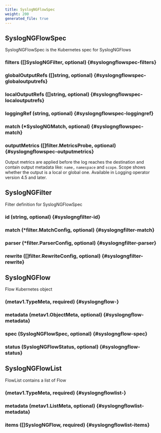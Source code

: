```yaml
---
title: SyslogNGFlowSpec
weight: 200
generated_file: true
---
```


## SyslogNGFlowSpec

SyslogNGFlowSpec is the Kubernetes spec for SyslogNGFlows

### filters ([]SyslogNGFilter, optional) {#syslogngflowspec-filters}


### globalOutputRefs ([]string, optional) {#syslogngflowspec-globaloutputrefs}


### localOutputRefs ([]string, optional) {#syslogngflowspec-localoutputrefs}


### loggingRef (string, optional) {#syslogngflowspec-loggingref}


### match (*SyslogNGMatch, optional) {#syslogngflowspec-match}


### outputMetrics ([]filter.MetricsProbe, optional) {#syslogngflowspec-outputmetrics}

Output metrics are applied before the log reaches the destination and contain output metadata like: `name,` `namespace` and `scope`. Scope shows whether the output is a local or global one. Available in Logging operator version 4.5 and later.



## SyslogNGFilter

Filter definition for SyslogNGFlowSpec

### id (string, optional) {#syslogngfilter-id}


### match (*filter.MatchConfig, optional) {#syslogngfilter-match}


### parser (*filter.ParserConfig, optional) {#syslogngfilter-parser}


### rewrite ([]filter.RewriteConfig, optional) {#syslogngfilter-rewrite}



## SyslogNGFlow

Flow Kubernetes object

###  (metav1.TypeMeta, required) {#syslogngflow-}


### metadata (metav1.ObjectMeta, optional) {#syslogngflow-metadata}


### spec (SyslogNGFlowSpec, optional) {#syslogngflow-spec}


### status (SyslogNGFlowStatus, optional) {#syslogngflow-status}



## SyslogNGFlowList

FlowList contains a list of Flow

###  (metav1.TypeMeta, required) {#syslogngflowlist-}


### metadata (metav1.ListMeta, optional) {#syslogngflowlist-metadata}


### items ([]SyslogNGFlow, required) {#syslogngflowlist-items}



